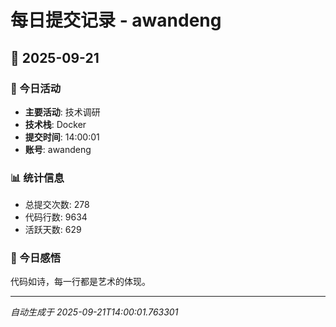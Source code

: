 # 每日提交记录 - awandeng

## 📅 2025-09-21

### 🎯 今日活动
- **主要活动**: 技术调研
- **技术栈**: Docker
- **提交时间**: 14:00:01
- **账号**: awandeng

### 📊 统计信息
- 总提交次数: 278
- 代码行数: 9634
- 活跃天数: 629

### 💭 今日感悟
代码如诗，每一行都是艺术的体现。

---
*自动生成于 2025-09-21T14:00:01.763301*
